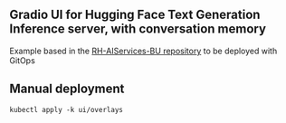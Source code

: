 ## Gradio UI for Hugging Face Text Generation Inference server, with conversation memory

Example based in the [RH-AIServices-BU repository](https://github.com/rh-aiservices-bu/llm-on-openshift/tree/main/examples/ui/gradio/gradio-hftgi-memory) to be deployed with GitOps

## Manual deployment

```md
kubectl apply -k ui/overlays
```
